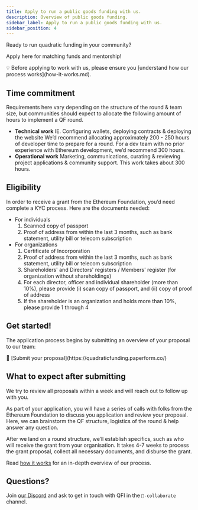 ```yaml
---
title: Apply to run a public goods funding with us.
description: Overview of public goods funding.
sidebar_label: Apply to run a public goods funding with us.
sidebar_position: 4
---
```


Ready to run quadratic funding in your community?

Apply here for matching funds and mentorship!

<aside>
💡 Before applying to work with us, please ensure you [understand how our process works](how-it-works.md).

</aside>

## Time commitment

Requirements here vary depending on the structure of the round & team size, but communities should expect to allocate the following amount of hours to implement a QF round.

- **Technical work**
  IE. Configuring wallets, deploying contracts & deploying the website
  We’d recommend allocating approximately 200 - 250 hours of developer time to prepare for a round. For a dev team with no prior experience with Ethereum development, we’d recommend 300 hours.
- **Operational work**
  Marketing, communications, curating & reviewing project applications & community support. This work takes about 300 hours.

## Eligibility

In order to receive a grant from the Ethereum Foundation, you’d need complete a KYC process. Here are the documents needed:

- For individuals
  1. Scanned copy of passport
  2. Proof of address from within the last 3 months, such as bank statement, utility bill or telecom subscription
- For organizations
  1. Certificate of Incorporation
  2. Proof of address from within the last 3 months, such as bank statement, utility bill or telecom subscription
  3. Shareholders' and Directors' registers / Members' register (for organization without shareholdings)
  4. For each director, officer and individual shareholder (more than 10%), please provide (i) scan copy of passport, and (ii) copy of proof of address
  5. If the shareholder is an organization and holds more than 10%, please provide 1 through 4

## Get started!

The application process begins by submitting an overview of your proposal to our team:

<aside>
🚀 [Submit your proposal](https://quadraticfunding.paperform.co/)

</aside>

## What to expect after submitting

We try to review all proposals within a week and will reach out to follow up with you.

As part of your application, you will have a series of calls with folks from the Ethereum Foundation to discuss you application and review your proposal. Here, we can brainstorm the QF structure, logistics of the round & help answer any question.

After we land on a round structure, we’ll establish specifics, such as who will receive the grant from your organisation. It takes 4-7 weeks to process the grant proposal, collect all necessary documents, and disburse the grant.

Read [how it works](how-it-works.md) for an in-depth overview of our process.

## Questions?

Join [our Discord](https://discord.gg/sF5CT5rzrR) and ask to get in touch with QFI in the `🔧-collaborate` channel.
